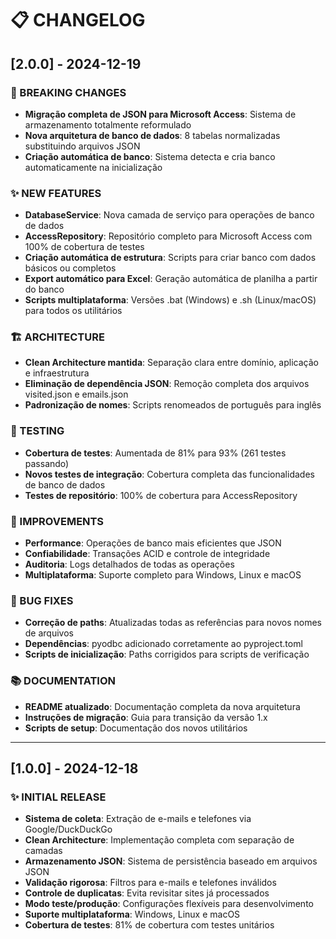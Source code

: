 # 📋 CHANGELOG

## [2.0.0] - 2024-12-19

### 🔄 BREAKING CHANGES

- **Migração completa de JSON para Microsoft Access**: Sistema de armazenamento totalmente reformulado
- **Nova arquitetura de banco de dados**: 8 tabelas normalizadas substituindo arquivos JSON
- **Criação automática de banco**: Sistema detecta e cria banco automaticamente na inicialização

### ✨ NEW FEATURES

- **DatabaseService**: Nova camada de serviço para operações de banco de dados
- **AccessRepository**: Repositório completo para Microsoft Access com 100% de cobertura de testes
- **Criação automática de estrutura**: Scripts para criar banco com dados básicos ou completos
- **Export automático para Excel**: Geração automática de planilha a partir do banco
- **Scripts multiplataforma**: Versões .bat (Windows) e .sh (Linux/macOS) para todos os utilitários

### 🏗️ ARCHITECTURE

- **Clean Architecture mantida**: Separação clara entre domínio, aplicação e infraestrutura
- **Eliminação de dependência JSON**: Remoção completa dos arquivos visited.json e emails.json
- **Padronização de nomes**: Scripts renomeados de português para inglês

### 🧪 TESTING

- **Cobertura de testes**: Aumentada de 81% para 93% (261 testes passando)
- **Novos testes de integração**: Cobertura completa das funcionalidades de banco de dados
- **Testes de repositório**: 100% de cobertura para AccessRepository

### 🔧 IMPROVEMENTS

- **Performance**: Operações de banco mais eficientes que JSON
- **Confiabilidade**: Transações ACID e controle de integridade
- **Auditoria**: Logs detalhados de todas as operações
- **Multiplataforma**: Suporte completo para Windows, Linux e macOS

### 🐛 BUG FIXES

- **Correção de paths**: Atualizadas todas as referências para novos nomes de arquivos
- **Dependências**: pyodbc adicionado corretamente ao pyproject.toml
- **Scripts de inicialização**: Paths corrigidos para scripts de verificação

### 📚 DOCUMENTATION

- **README atualizado**: Documentação completa da nova arquitetura
- **Instruções de migração**: Guia para transição da versão 1.x
- **Scripts de setup**: Documentação dos novos utilitários

---

## [1.0.0] - 2024-12-18

### ✨ INITIAL RELEASE

- **Sistema de coleta**: Extração de e-mails e telefones via Google/DuckDuckGo
- **Clean Architecture**: Implementação completa com separação de camadas
- **Armazenamento JSON**: Sistema de persistência baseado em arquivos JSON
- **Validação rigorosa**: Filtros para e-mails e telefones inválidos
- **Controle de duplicatas**: Evita revisitar sites já processados
- **Modo teste/produção**: Configurações flexíveis para desenvolvimento
- **Suporte multiplataforma**: Windows, Linux e macOS
- **Cobertura de testes**: 81% de cobertura com testes unitários